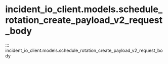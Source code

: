 # incident_io_client.models.schedule_rotation_create_payload_v2_request_body

::: incident_io_client.models.schedule_rotation_create_payload_v2_request_body